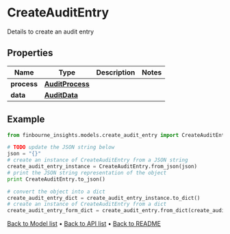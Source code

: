 # CreateAuditEntry

Details to create an audit entry

## Properties
Name | Type | Description | Notes
------------ | ------------- | ------------- | -------------
**process** | [**AuditProcess**](AuditProcess.md) |  | 
**data** | [**AuditData**](AuditData.md) |  | 

## Example

```python
from finbourne_insights.models.create_audit_entry import CreateAuditEntry

# TODO update the JSON string below
json = "{}"
# create an instance of CreateAuditEntry from a JSON string
create_audit_entry_instance = CreateAuditEntry.from_json(json)
# print the JSON string representation of the object
print CreateAuditEntry.to_json()

# convert the object into a dict
create_audit_entry_dict = create_audit_entry_instance.to_dict()
# create an instance of CreateAuditEntry from a dict
create_audit_entry_form_dict = create_audit_entry.from_dict(create_audit_entry_dict)
```
[Back to Model list](../README.md#documentation-for-models) &#8226; [Back to API list](../README.md#documentation-for-api-endpoints) &#8226; [Back to README](../README.md)


